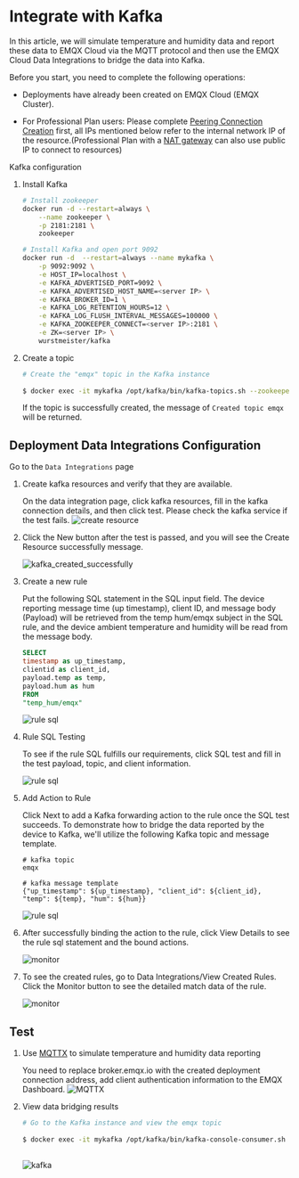 # Integrate with Kafka

In this article, we will simulate temperature and humidity data and report these data to EMQX Cloud via the MQTT protocol and then use the EMQX Cloud Data Integrations to bridge the data into Kafka.

Before you start, you need to complete the following operations:

* Deployments have already been created on EMQX Cloud (EMQX Cluster).

* For Professional Plan users: Please complete [Peering Connection Creation](../deployments/vpc_peering.md) first, all IPs mentioned below refer to the internal network IP of the resource.(Professional Plan with a [NAT gateway](../vas/nat-gateway.md) can also use public IP to connect to resources)

  <LazyIframeVideo vendor="youtube" src="https://www.youtube.com/embed/Bk-uhfSm32I/?autoplay=1&null" />

Kafka configuration

1. Install Kafka

    ```bash
    # Install zookeeper
    docker run -d --restart=always \
        --name zookeeper \
        -p 2181:2181 \
        zookeeper

    # Install Kafka and open port 9092
    docker run -d  --restart=always --name mykafka \
        -p 9092:9092 \
        -e HOST_IP=localhost \
        -e KAFKA_ADVERTISED_PORT=9092 \
        -e KAFKA_ADVERTISED_HOST_NAME=<server IP> \
        -e KAFKA_BROKER_ID=1 \
        -e KAFKA_LOG_RETENTION_HOURS=12 \
        -e KAFKA_LOG_FLUSH_INTERVAL_MESSAGES=100000 \
        -e KAFKA_ZOOKEEPER_CONNECT=<server IP>:2181 \
        -e ZK=<server IP> \
        wurstmeister/kafka
    ```

2. Create a topic

    ```bash
    # Create the "emqx" topic in the Kafka instance
      
    $ docker exec -it mykafka /opt/kafka/bin/kafka-topics.sh --zookeeper <broker IP>:2181 --replication-factor 1 --partitions 1 --topic emqx --create
    
    ```

   If the topic is successfully created, the message of `Created topic emqx` will be returned.

## Deployment Data Integrations Configuration

Go to the `Data Integrations` page

1. Create kafka resources and verify that they are available.

   On the data integration page, click kafka resources, fill in the kafka connection details, and then click test. Please check the kafka service if the test fails.
   ![create resource](./_assets/kafka_create_resource.png)

2. Click the New button after the test is passed, and you will see the Create Resource successfully message.

   ![kafka_created_successfully](./_assets/kafka_created_successfully.png)

3. Create a new rule

   Put the following SQL statement in the SQL input field. The device reporting message time (up timestamp), client ID, and message body (Payload) will be retrieved from the temp hum/emqx subject in the SQL rule, and the device ambient temperature and humidity will be read from the message body.

   ```sql
   SELECT 
   timestamp as up_timestamp, 
   clientid as client_id, 
   payload.temp as temp,
   payload.hum as hum
   FROM
   "temp_hum/emqx"
   ```
   ![rule sql](./_assets/kafka_create_sql.png)

4. Rule SQL Testing

   To see if the rule SQL fulfills our requirements, click SQL test and fill in the test payload, topic, and client information.

   ![rule sql](./_assets/kafka_create_sql_test.png)

5. Add Action to Rule

   Click Next to add a Kafka forwarding action to the rule once the SQL test succeeds. To demonstrate how to bridge the data reported by the device to Kafka, we'll utilize the following Kafka topic and message template.

   ```
   # kafka topic
   emqx
   
   # kafka message template 
   {"up_timestamp": ${up_timestamp}, "client_id": ${client_id}, "temp": ${temp}, "hum": ${hum}}
   ```

   ![rule sql](./_assets/kafka_action.png)

6. After successfully binding the action to the rule, click View Details to see the rule sql statement and the bound actions.

   ![monitor](./_assets/kafka_rule_engine_detail.png)

7. To see the created rules, go to Data Integrations/View Created Rules. Click the Monitor button to see the detailed match data of the rule.

   ![monitor](./_assets/kafka_monitor.png)

## Test

1. Use [MQTTX](https://mqttx.app/) to simulate temperature and humidity data reporting

   You need to replace broker.emqx.io with the created deployment connection address, add client authentication information to the EMQX Dashboard.
   ![MQTTX](./_assets/mqttx_publish.png)

2. View data bridging results

    ```bash
    # Go to the Kafka instance and view the emqx topic
      
    $ docker exec -it mykafka /opt/kafka/bin/kafka-console-consumer.sh --bootstrap-server <broker IP>:9092  --topic emqx --from-beginning
      
    ```
   ![kafka](./_assets/kafka_query_result.png)

